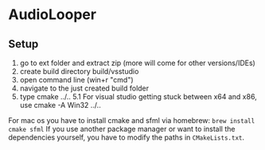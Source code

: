 # AudioLooper

## Setup

1. go to ext folder and extract zip (more will come for other versions/IDEs)
2. create build directory build/vsstudio
3. open command line (win+r "cmd")
4. navigate to the just created build folder
5. type cmake ../..
   5.1 For visual studio getting stuck between x64 and x86, use cmake -A Win32 ../..

For mac os you have to install cmake and sfml via homebrew: `brew install cmake sfml`
If you use another package manager or want to install the dependencies yourself, you have to modify the paths
in `CMakeLists.txt`.
